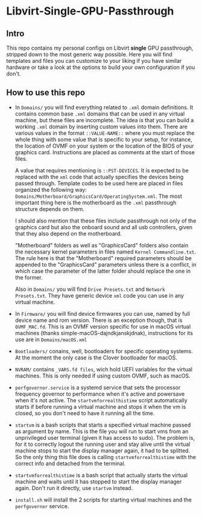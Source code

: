 # Libvirt-Single-GPU-Passthrough

## Intro
This repo contains my personal configs on Libvirt **single** GPU passthrough, stripped down to the most generic way possible. Here you will find templates and files you can customize to your liking if you have similar hardware or take a look at the options to build your own configuration if you don't.

## How to use this repo
* In `Domains/` you will find everything related to `.xml` domain definitions. It contains common base `.xml` domains that can be used in any virtual machine, but these files are incomplete. The idea is that you can build a working `.xml` domain by inserting custom values into them. There are various values in the format `::VALUE-NAME::` where you must replace the whole thing with some value that is specific to your setup, for instance, the location of OVMF on your system or the location of the BIOS of your graphics card. Instructions are placed as comments at the start of those files.

  A value that requires mentioning is `::PST-DEVICES`. It is expected to be replaced with the `xml` code that actually specifies the devices being passed through. Template codes to be used here are placed in files organized the following way: `Domains/Motherboard/GraphicsCard/OperatingSystem.xml`. The most important thing here is the motherboard as the `.xml` passthrough structure depends on them. 

  I should also mention that these files include passthrough not only of the graphics card but also the onboard sound and all usb controllers, given that they also depend on the motherboard.

  "Motherboard" folders as well as "GraphicsCard" folders also contain the necessary kernel parameters in files named `Kernel Commandline.txt`. The rule here is that the "Motherboard" required parameters should be appended to the "GraphicsCard" parameters unless there is a conflict, in which case the parameter of the latter folder should replace the one in the former.

  Also in `Domains/` you will find `Drive Presets.txt` and `Network Presets.txt`. They have generic device `xml` code you can use in any virtual machine.

* In `Firmware/` you will find device firmwares you can use, named by full device name and rom version. There is an exception though, that is `OVMF_MAC.fd`. This is an OVMF version specific for use in macOS virtual machines (thanks simple-macOS-dajndkjanskjdnak), instructions for its use are in `Domains/macOS.xml`

* `Bootloaders/` conains, well, bootloaders for specific operating systems. At the moment the only case is the Clover bootloader for macOS.

* `NVRAM/` contains `_VARS.fd files`, wich hold UEFI variables for the virtual machines. This is only needed if using custom OVMF, such as macOS.

* `perfgovernor.service` is a systemd service that sets the processor frequency governor to performance when it's active and powersave when it's not active. The `startvmforrealthistime` script automatically starts if before running a virtual machine and stops it when the vm is closed, so you don't need to have it running all the time.

* `startvm` is a bash scripts that starts a specified virtual machine passed as argument by name. This is the file you will run to start vms from an unprivileged user terminal (given it has access to sudo). The problem is, for it to correctly logout the running user and stay alive until the virtual machine stops to start the display manager again, it had to be splitted. So the only thing this file does is calling `startvmforrealthistime` with the correct info and detached from the terminal.

* `startvmforrealthistime` is a bash script that actually starts the virtual machine and waits until it has stopped to start the display manager again. Don't run it directly, use `startvm` instead.

* `install.sh` will install the 2 scripts for starting virtual machines and the `perfgovernor` service.
